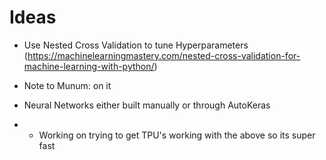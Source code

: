 # Ideas

- Use Nested Cross Validation to tune Hyperparameters (https://machinelearningmastery.com/nested-cross-validation-for-machine-learning-with-python/)
- Note to Munum: on it


- Neural Networks either built manually or through AutoKeras
- - Working on trying to get TPU's working with the above so its super fast
